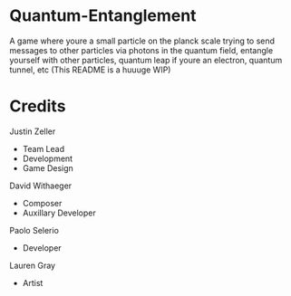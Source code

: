 # Quantum-Entanglement

A game where youre a small particle on the planck scale trying to send messages to other particles via photons in the quantum field, entangle yourself with other particles, quantum leap if youre an electron, quantum tunnel, etc (This README is a huuuge WIP)

# Credits

Justin Zeller
- Team Lead
- Development
- Game Design

David Withaeger
- Composer
- Auxillary Developer

Paolo Selerio
- Developer

Lauren Gray
- Artist
